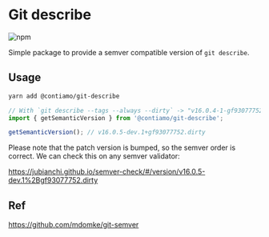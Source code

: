 # Git describe

![npm](https://img.shields.io/npm/v/@contiamo/git-describe)

Simple package to provide a semver compatible version of `git describe`.

## Usage

```sh
yarn add @contiamo/git-describe
```

```ts
// With `git describe --tags --always --dirty` -> "v16.0.4-1-gf93077752-dirty"
import { getSemanticVersion } from '@contiamo/git-describe';

getSemanticVersion(); // v16.0.5-dev.1+gf93077752.dirty
```

Please note that the patch version is bumped, so the semver order is correct. We can check this on any semver validator:

https://jubianchi.github.io/semver-check/#/version/v16.0.5-dev.1%2Bgf93077752.dirty

## Ref

https://github.com/mdomke/git-semver
